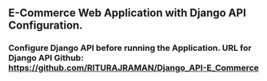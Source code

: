 ## E-Commerce Web Application with Django API Configuration.
### Configure Django API before running the Application. URL for Django API Github: https://github.com/RITURAJRAMAN/Django_API-E_Commerce
